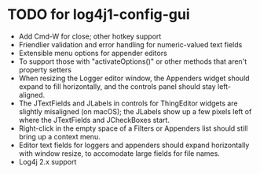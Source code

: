 TODO for log4j1-config-gui
=============================

* Add Cmd-W for close; other hotkey support
* Friendlier validation and error handling for numeric-valued text fields
* Extensible menu options for appender editors
 * To support those with "activateOptions()" or other methods that aren't property setters
* When resizing the Logger editor window, the Appenders widget should expand to fill horizontally, and the controls panel should stay left-aligned.
* The JTextFields and JLabels in controls for ThingEditor widgets are slightly misaligned (on macOS); the JLabels show up a few pixels left of where the JTextFields and JCheckBoxes start.
* Right-click in the empty space of a Filters or Appenders list should still bring up a context menu.
* Editor text fields for loggers and appenders should expand horizontally with window resize, to accomodate large fields for file names.
* Log4j 2.x support

